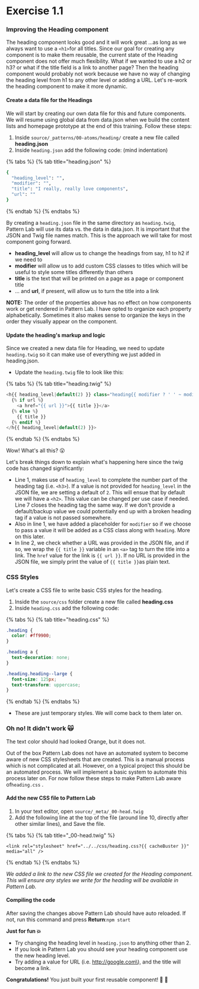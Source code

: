 # Exercise 1.1

### Improving the Heading component

The heading component looks good and it will work great ...as long as we always want to use a `<h1>`for all titles. Since our goal for creating any component is to make them reusable, the current state of the Heading component does not offer much flexibility. What if we wanted to use a h2 or h3? or what if the title field is a link to another page? Then the heading component would probably not work because we have no way of changing the heading level from h1 to any other level or adding a URL. Let's re-work the heading component to make it more dynamic.

#### Create a data file for the Headings

We will start by creating our own data file for this and future components. We will resume using global data from data.json when we build the content lists and homepage prototype at the end of this training.  Follow these steps:

1. Inside `source/_patterns/00-atoms/heading/` create a new file called **heading.json**
2. Inside `heading.json` add the following code: \(mind indentation\)

{% tabs %}
{% tab title="heading.json" %}
```bash
{
  "heading_level": "",
  "modifier": "",
  "title": "I really, really love components",
  "url": ""
}
```
{% endtab %}
{% endtabs %}

By creating a `heading.json` file in the same directory as `heading.twig`, Pattern Lab will use its data vs. the data in data.json.  It is important that the JSON and Twig file names match.  This is the approach we will take for most component going forward.

* **heading\_level** will allow us to change the headings from say, h1 to h2 if we need to
* **modifier** will allow us to add custom CSS classes to titles which will be useful to style some titles differently than others
* **title** is the text that will be printed on a page as a page or component title
* ... and **url**, if present, will allow us to turn the title into a link

**NOTE:**  The order of the properties above has no effect on how components work or get rendered in Pattern Lab.  I have opted to organize each property alphabetically.  Sometimes it also makes sense to organize the keys in the order they visually appear on the component.

#### Update the heading's markup and logic

Since we created a new data file for Heading, we need to update `heading.twig` so it can make use of everything we just added in heading.json.

* Update the `heading.twig` file to look like this: 

{% tabs %}
{% tab title="heading.twig" %}
```php
<h{{ heading_level|default(2) }} class="heading{{ modifier ? ' ' ~ modifier }}">
  {% if url %}
    <a href="{{ url }}">{{ title }}</a>
  {% else %}
    {{ title }}
  {% endif %}
</h{{ heading_level|default(2) }}>
```
{% endtab %}
{% endtabs %}

Wow! What's all this? 😮

Let's break things down to explain what's happening here since the twig code has changed significantly:

* Line 1, makes use of `heading_level` to complete the number part of the heading tag \(i.e. `<h3>`\).  If a value is not provided for `heading_level` in the JSON file, we are setting a default of `2`.  This will ensue that by default we will have a `<h2>`.  This value can be changed per use case if needed.  Line 7 closes the heading tag the same way. If we don't provide a default/backup value we could potentially end up with a broken heading tag if a value is not passed somewhere.
* Also in line 1, we have added a placeholder for `modifier` so if we choose to pass a value it will be added as a CSS class along with `heading`.  More on this later.
* In line 2, we check whether a URL was provided in the JSON file, and if so, we wrap the `{{ title }}` variable in an `<a>` tag to turn the title into a link.  The `href` value for the link is `{{ url }}`.  If no URL is provided in the JSON file, we simply print the value of `{{ title }}`as plain text.

### CSS Styles

Let's create a CSS file to write basic CSS styles for the heading.

1. Inside the `source/css` folder create a new file called  **heading.css**
2. Inside `heading.css` add the following code:

{% tabs %}
{% tab title="heading.css" %}
```css
.heading {
  color: #ff9900;
}

.heading a {
  text-decoration: none;
}

.heading.heading--large {
  font-size: 125px;
  text-transform: uppercase;
}
```
{% endtab %}
{% endtabs %}

* These are just temporary styles.  We will come back to them later on.

### Oh no! It didn't work 🙀

The text color should had looked Orange, but it does not.

Out of the box Pattern Lab does not have an automated system to become aware of new CSS stylesheets that are created. This is a manual process which is not complicated at all. However, on a typical project this should be an automated process. We will implement a basic system to automate this process later on. For now follow these steps to make Pattern Lab aware of`heading.css` .

#### Add the new CSS file to Pattern Lab

1. In your text editor, open `source/_meta/_00-head.twig`
2. Add the following line at the top of the file \(around line 10, directly after other similar lines\), and Save the file.

{% tabs %}
{% tab title="\_00-head.twig" %}
```markup
<link rel="stylesheet" href="../../css/heading.css?{{ cacheBuster }}" media="all" />
```
{% endtab %}
{% endtabs %}

_We added a link to the new CSS file we created for the Heading component.  This will ensure any styles we write for the heading will be available in Pattern Lab._

#### Compiling the code

After saving the changes above Pattern Lab should have auto reloaded.  If not, run this command and press **Return**:`npm start`

**Just for fun 💥**

* Try changing the heading level in `heading.json` to anything other than 2.
* If you look in Pattern Lab you should see your heading component use the new heading level.
* Try adding a value for URL \(i.e. http://google.com\), and the title will become a link.

**Congratulations!** You just built your first reusable component! 🙌 🎉

